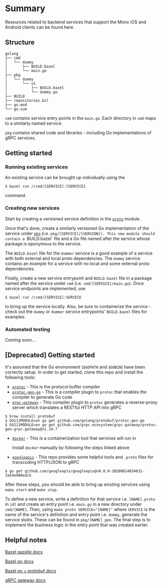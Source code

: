 # Summary

Resources related to backend services that support the Mono iOS and Android clients can be found here.

## Structure

```
golang
├── cmd
│   └── dummy
│       ├── BUILD.bazel
│       └── main.go
├── pkg
│   └── dummy
│       └── v1
│           ├── BUILD.bazel
│           └── dummy.go
├── BUILD
├── repositories.bzl
├── go.mod
└── go.sum
```

`cmd` contains service entry points in the `main.go`. Each directory in `cmd` maps to a similarly named service.

`pkg` contains shared code and libraries - including Go implementations of gRPC services.

## Getting started

### Running existing services

An existing service can be brought up individually using the

```
$ bazel run //cmd/[SERVICE]:[SERVICE]
```
command.

### Creating new services

Start by creating a versioned service definition in the [`proto`](../proto) module.

Once that's done, create a similarly versioned Go implementation of the service under [`pkg`](./pkg) (i.e. `pkg/[SERVICE]/[VERSION]).
This new module should contain a `BUILD.bazel` file and a Go file named after the service whose package is eponymous
to the service.

The `BUILD.bazel` file for the `dummer` service is a good example of a service with both external and local proto dependencies. The
`dummy` service contains an example for a service with no local and some external proto dependencies.

Finally, create a new service entrypoint and `BUILD.bazel` file in a package named after the service under `cmd` (i.e. `cmd/[SERVICE]/main.go`).
Once service endpoints are implemented, use

```
$ bazel run //cmd/[SERVICE]:SERVICE
```
to bring up the service locally. Also, be sure to containerize the service - check out the `dummy` or `dummer` service entrypoints'
`BUILD.bazel` files for examples.

### Automated testing

Coming soon...

## [Deprecated] Getting started

It's assumed that the Go environment (`$GOPATH` and `$GOBIN`) have been correctly setup. In order to get started, clone this repo and install the following tools:
* [`protoc`](https://grpc.io/docs/protoc-installation/) - This is the protocol buffer compiler
* [`protoc-gen-go`](https://grpc.io/docs/languages/go/quickstart/) - This is a compiler plugin to `protoc` that enables the compiler to generate Go code
* [`grpc-gateway`](https://github.com/grpc-ecosystem/grpc-gateway/) - This compiler plugin to `protoc` generates a reverse-proxy server which translates a RESTful HTTP API into gRPC

```
$ brew install protobuf
$ GO111MODULE=on go get github.com/golang/protobuf/protoc-gen-go
$ GO111MODULE=on go get github.com/grpc-ecosystem/grpc-gateway/protoc-gen-grpc-gateway@v1.14.7
```

* [`docker`](https://docs.docker.com/docker-for-mac/install/) - This is a containerization tool that services will run in

   Install `docker` manually by following the steps linked above

* [`googleapis`](https://github.com/googleapis/googleapis) - This repo provides some helpful tools and `.proto` files for transcoding HTTP/JSON to gRPC

```
$ go get github.com/googleapis/googleapis@v0.0.0-20200814034631-3a54e988edcb
```

After these steps, you should be able to bring up existing services using `make start` and `make stop`.

To define a new service, write a definition for that service i.e. `[NAME].proto` in `idl` and create an entry point i.e. `main.go` in a new directory
under `cmd/[NAME]`. Then, using `make proto SERVICE="[NAME]"` where `SERVICE` is the name of the service's definition and entry point i.e. `dummy`, generate
the service stubs. These can be found in `pkg/[NAME]_gen`. The final step is to implement the business logic in the entry point that was created earlier.

## Helpful notes

[Bazel gazelle docs](https://github.com/bazelbuild/bazel-gazelle/blob/master/repository.rst)

[Bazel go docs](https://github.com/bazelbuild/rules_go)

[Bazel go + protobuf docs](https://github.com/bazelbuild/rules_go/blob/master/proto/core.rst)

[gRPC gateway docs](https://github.com/grpc-ecosystem/grpc-gateway)
